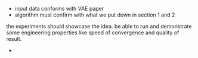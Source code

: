 * input data conforms with VAE paper
* algorithm must confirm with what we put down in section 1 and 2



the experiments should showcase the idea. be able to run and demonstrate some engineering properties like speed of convergence and quality of result.&#x20;

*